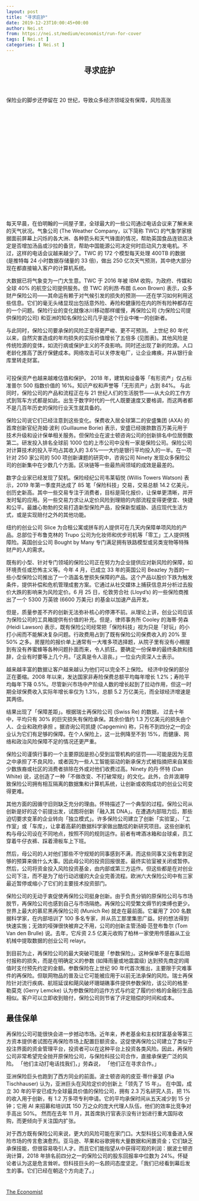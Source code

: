 ```yaml
---
layout: post
title: "寻求庇护"
date: 2019-12-23T10:00:45+00:00
author: Nei.st
from: https://nei.st/medium/economist/run-for-cover
tags: [ Nei.st ]
categories: [ Nei.st ]
---
```


<article class="post-3956 post type-post status-publish format-standard hentry category-economist" id="post-3956">
 <header class="page-header medium Archives">
  <div class="page-header__image">
  </div>
  <div class="page-header__content">
   <h1 class="page-title text-align-center">
    寻求庇护
   </h1>
  </div>
 </header>
 <div class="entry-content aesop-entry-content" id="post-3956-content">
  <link as="font" crossorigin="anonymous" href="//cdn.jsdelivr.net/gh/0nd1jyU39XQ/_/glyph/font-face/0uIzqoZjSuJfvSBnvgXTcApMtcVhMcpr.woff" rel="preload" type="font/woff"/>
  <link as="font" crossorigin="anonymous" href="//cdn.jsdelivr.net/gh/0nd1jyU39XQ/_/glyph/font-face/1sTnSLZWDKucPX6SAk.woff" rel="preload" type="font/woff"/>
  <p class="blog-post__description">
   保险业的脚步还停留在 20 世纪，导致众多经济领域没有保障，风险高涨
  </p>
  <span id="more-3956">
  </span>
  <div class="navigation__primary-inner">
   <a class="economist__link-logo" href="//nei.st/medium/economist">
   </a>
  </div>
  <div class="container img component-image">
   <div class="aspectRatioPlaceholder" style="padding-bottom:56.25%;height: 0;">
    <div class="progressiveMedia" data-height="1080" data-width="1600">
     <img alt="" class="progressiveMedia-image" data-src="https://cdn.jsdelivr.net/gh/0nd1jyU39XQ/_/img/1/e52bf525ly1g6lbx77lpvj20zk0k0wjt.jpg" src="https://cdn.jsdelivr.net/gh/0nd1jyU39XQ/_/img/1/e52bf525ly1g6lbx77lpvj20zk0k0wjt.jpg"/>
    </div>
   </div>
  </div>
  <p>
   每天早晨，在伯明翰的一间屋子里，全球最大的一些公司通过电话会议来了解未来的天气状况。气象公司 (The Weather Company，以下简称 TWC) 的气象学家根据面前屏幕上闪烁的各大洲、各种箭头和天气锋面的情况，帮助英国食品连锁店决定是否增加汤品或沙拉的备货，帮助中国能源公司决定何时启动风力发电机。不过，这样的电话会议越来越少了。TWC 的 172 个模型每天处理 400TB 的数据 (是推特每 24 小时数据存储量的 33 倍)，做出 250 亿次天气预测，其中绝大部分现在都直接输入客户的计算机系统。
  </p>
  <p>
   大数据已将气象变为一门大生意。TWC 于 2016 年被 IBM 收购，为政府、传媒和全球 40% 的航空公司提供服务。但 TWC 的利昂·布朗 (Leon Brown) 表示，众多财产保险公司——其命运有赖于对气候引发的损失的预测——还在学习如何利用这些信息。它们的毫无头绪显现出包括意外险、寿险和健康险在内的所有险种都存在的一个问题。保险行业的变化就像冰川移动那样缓慢，再保险公司 (为保险公司提供保险的公司) 和亚洲的知名保险公司几乎是这个行业中唯一的创新者。
  </p>
  <p>
   与此同时，保险公司要承保的风险正变得更严峻、更不可预测。
   <span class="markup--p">
    上世纪 80 年代以来，自然灾害造成的年均损失的实际价值增长了五倍多
   </span>
   (见图表)。其他风险是传统险源的变体，如流行病或保护主义的不良影响。同时还出现了新的险源。人口老龄化推高了医疗保健成本。网络攻击可以关停发电厂，让企业瘫痪，并从银行金库里转走财富。
  </p>
  <div class="container img">
   <figure class="image-rightalign">
    <div class="aspectRatioPlaceholder">
     <div class="progressiveMedia" data-height="1156" data-width="608">
      <img alt="" class="progressiveMedia-image lazyload" data-src="https://cdn.jsdelivr.net/gh/0nd1jyU39XQ/_/img/1/e52bf525ly1g6lbwiushyj20gw0w4n1c.jpg" id="zoom-default" src="https://cdn.jsdelivr.net/gh/0nd1jyU39XQ/_/img/1/e52bf525ly1g6lbwiushyj20gw0w4n1c.jpg"/>
     </div>
    </div>
   </figure>
  </div>
  <p>
   可投保资产也越来越难估值和保护。
   <span class="markup--p">
    2018 年，建筑和设备等「有形资产」仅占标准普尔 500 指数价值的 16%。知识产权和声誉等「无形资产」占到 84%。
   </span>
   与此同时，保险公司的产品和流程正在与 21 世纪人们的生活脱节——从大众的工作方式到驾车方式都是如此。出生于数字时代的一代人既要速度又要格调，而这两者都不是几百年历史的保险行业天生就具备的。
  </p>
  <p>
   保险公司说它们已经注意到这些变化。保费收入居全球第二的安盛集团 (AXA) 的首席创新官纪尧姆·波利 (Guillaume Borie) 表示，安盛已经拨款数百万美元用于技术升级和设计保单相关服务。但保险业在波士顿咨询公司的创新排名中位居倒数第二。研发投入排名全球前 1000 位的上市公司中没有一家是保险公司。保险公司对计算技术的投入平均占其收入的 3.6%——大约是银行平均投入的一半。在一项针对 250 家公司的 500 项创新课题的研究中，咨询公司 Ninety 发现众多保险公司的创新集中在少数几个方面。区块链等一些最热闹领域的成效是最差的。
  </p>
  <div class="code-block code-block-1" style="margin: 8px 0; clear: both;">
   <div class="container ads_KbHEVhh8Rw">
    <div class="card card--blog post-sidebar">
     <div class="card-body">
      <div class="logo_ngcontent-kty-0">
      </div>
      <div class="iframe-blocker U6XAMK63Vh00WqvF2BacIQ">
       <div class="background-h60B">
       </div>
       <div class="WumZiPCS4MeMw4pxQ">
       </div>
      </div>
     </div>
     <div class="card-footer">
      <div class="card-footer-wrapper" layout="row bottom-left">
      </div>
     </div>
    </div>
   </div>
  </div>
  <p>
   数字企业家已经发现了契机。保险经纪公司韦莱韬悦 (Willis Towers Watson) 表示，2019 年第一季度共达成了 85 笔「保险科技」交易，交易总额 14.2 亿美元，创历史新高。其中一些交易专注于消费者，目标是简化报价，让保单更清晰，并开发时髦的应用。另一些交易力求让从定价风险到理赔的内部流程变得更便宜、快捷和公平。最雄心勃勃的交易打造新型保险产品，投保新型威胁、适应现代生活方式，或是实现赔付之外的其他功能。
  </p>
  <p>
   纽约的创业公司 Slice 为合租公寓或拼车的人提供可在几天内保障单项风险的产品。总部位于布鲁克林的 Trupo 公司为化妆师和优步司机等「零工」工人提供残障险。英国创业公司 Bought by Many 专门满足拥有铁路模型或另类宠物等特殊财产的人的需求。
  </p>
  <p>
   既有的小型、针对专门领域的保险公司正在努力为企业提供应对新风险的保障，如环境责任或恐怖主义等。今年 4 月，已成立 33 年的英国公司 Beazley 为首的一些小型保险公司推出了一个涵盖名誉损失保障的产品。这个产品以股价下跌为触发条件，提供补偿和危机管理成套方案。它通过从社交媒体上捕获信息并分析过去股价大跌的影响来为风险定价。6 月 25 日，伦敦劳合社 (Lloyd’s) 的一些保险商推出了一个 5300 万英镑 (6600 万美元) 的基金以加速产品开发。
  </p>
  <p>
   但是，质量参差不齐的创新无法弥补核心的停滞不前。从理论上讲，创业公司应该为保险公司的工具箱提供有价值的补充。但是，律师事务所 Cooley 的海蒂·劳森 (Heidi Lawson) 表示，既有保险公司经常把「保险科技」视为只是「好玩」的小打小闹而不能解决复杂问题。行政费用占到了既有保险公司保费收入的 20% 至 50% 之多。房屋险的报价单上通常有一大堆多项选择题，从院子里有没有小棚屋到有没有养蜜蜂等各种问题扑面而来，令人抓狂。要确定一份保单的最终条款和措辞，企业有时要等上几个月。「这真是令人沮丧。」一位业内资深人士表示。
  </p>
  <p>
   <span class="markup--p">
    越来越丰富的数据让客户越来越认为他们可以完全不上保险。
   </span>
   经济中投保的部分正在萎缩。2008 年以来，发达国家非寿险保费总额平均每年增长 1.2%；寿险平均每年下降 0.5%。尽管新兴市场中产阶级人数的增长起到了拉动作用，但这一时期全球保费收入实际年增长率仅为 1.3%，总额 5.2 万亿美元，而全球经济增速是其两倍。
  </p>
  <p>
   结果出现了「保障差距」。根据瑞士再保险公司 (Swiss Re) 的数据，
   <span class="markup--p">
    过去十年中，平均只有 30% 的巨灾损失有保险承保。其余价值约 1.3 万亿美元的损失由个人、企业和政府承担
   </span>
   。据咨询公司凯捷 (Capgemini) 称，只有不到四分之一的企业认为它们有足够的保障。在个人保险上，这一比例降至不到 15%，而健康、网络和政治风险保障不足的情况还更严重。
  </p>
  <div class="code-block code-block-1" style="margin: 8px 0; clear: both;">
   <div class="container ads_KbHEVhh8Rw">
    <div class="card card--blog post-sidebar">
     <div class="card-body">
      <div class="logo_ngcontent-kty-0">
      </div>
      <div class="iframe-blocker U6XAMK63Vh00WqvF2BacIQ">
       <div class="background-h60B">
       </div>
       <div class="WumZiPCS4MeMw4pxQ">
       </div>
      </div>
     </div>
     <div class="card-footer">
      <div class="card-footer-wrapper" layout="row bottom-left">
      </div>
     </div>
    </div>
   </div>
  </div>
  <p>
   保险公司谨慎行事的一个主要原因是担心受到监管机构的惩罚——可能是因为无意之中承担了不良风险，或者因为一些人工智能驱动的新承保方式被指摘把来自某些少数族裔或社区的消费者排除在外或对他们收费过高。Ninety 的丹·怀特 (Dan White) 说，这创造了一种「不做改变、不打破常规」的文化。此外，合并浪潮导致保险公司拥有相互隔离的数据集和计算机系统，让创新或收购成功的创业公司变得更难。
  </p>
  <p>
   其他方面的因循守旧则缺乏充分的理由。怀特描述了一个典型的过程。保险公司从创新是好的这个前提出发，试图将创新「融入其 DNA」。在遭遇内部阻力后，那些迫切要求变革的企业转向「独立模式」。许多保险公司建立了创新「实验室」、「工作室」或「车库」，让拿着高薪的数据科学家做出酷炫的新研究项目。这些创新机构与母公司设在不同地点，按照不同的规则运作。前者有啤酒冰箱和台球桌，员工穿着牛仔衣裤、踩着滑板车上下班。
  </p>
  <p>
   然后，母公司的人对他们那些不守规矩的同事感到不满，而这些同事又没有拿到足够的预算来做什么大事。因此母公司的投资回报很差。最终实验室被关闭或暂停。然后，公司将资金投入风险投资基金，由内部或第三方运作。但这些都是在对创业公司下注，而不是为了给行动迟缓的大企业完善流程。欧洲六大保险公司中有三家最近暂停或缩小了它们的主要技术投资部门。
  </p>
  <p>
   保险公司的无动于衷促使再保险公司挺身创新。由于负责分销的原保险公司与市场脱节，再保险公司也感到自己与市场隔绝。再保险公司受繁文缛节的束缚也更少。世界上最大的慕尼黑再保险公司 (Munich Re) 就走在最前面。它雇用了 200 名数据科学家，在内部培训了 100 多名专家，并从员工那里集思广益。好的想法得到快速实施；无效的哑弹很快被弃之不用，公司的创新主管汤姆·范登布鲁尔 (Tom Van den Brulle) 说。去年，它斥资 2.5 亿美元收购了柏林一家使用传感器从工业机械中提取数据的创业公司 relayr。
  </p>
  <p>
   到目前为止，再保险公司的最大突破可能是「参数保险」。这种保单不是在事后赔付报称的损失，而是在明确定义的参数 (如降雨量或地震震级) 达到预先商定的阈值时支付预先约定的金额。参数保险在上世纪 90 年代首次推出，主要限于灾难事件的再保险。但联网物品的普及让它可能被应用于以前无法承保的风险。瑞士再保险针对流行疾病、航班延误和飓风破坏珊瑚礁事件提供参数保险，该公司的格里·勒莫克 (Gerry Lemcke) 认为参数保险的运作方式与约定了履约价格的金融衍生品相似。客户可以立即收到赔付，保险公司则节省了评定赔偿的时间和成本。
  </p>
  <p>
   <h2>
    最佳保单
   </h2>
  </p>
  <div class="code-block code-block-1" style="margin: 8px 0; clear: both;">
   <div class="container ads_KbHEVhh8Rw">
    <div class="card card--blog post-sidebar">
     <div class="card-body">
      <div class="logo_ngcontent-kty-0">
      </div>
      <div class="iframe-blocker U6XAMK63Vh00WqvF2BacIQ">
       <div class="background-h60B">
       </div>
       <div class="WumZiPCS4MeMw4pxQ">
       </div>
      </div>
     </div>
     <div class="card-footer">
      <div class="card-footer-wrapper" layout="row bottom-left">
      </div>
     </div>
    </div>
   </div>
  </div>
  <p>
   再保险公司可能很快会进一步撼动市场。近年来，养老基金和主权财富基金等第三方资本提供者试图在再保险市场上配置巨额资金。这促使再保险公司建立了类似于投注界面的资金管理平台，投资者可以在这种平台上投资各类风险。因此，再保险公司非常希望完全抛开原保险公司，与保险科技公司合作，直接承保更广泛的风险。 「他们主动打电话找我们，」劳森说， 「他们正在寻求合作。」
  </p>
  <p>
   亚洲保险巨头也跑到了西方同业的前面。波士顿咨询的皮亚·蒂什豪瑟 (Pia Tischhauser) 认为，亚洲巨头在风险定价的创新上「领先了 15 年」。
   <span class="markup--p">
    在中国，成立 30 年的平安已成为全球最具价值的保险公司，拥有 2.3 万名研究人员，把 1% 的收入用于创新，有 1.2 万多项专利申请。它的平均承保时间从五天减少到 15 分钟；它用 AI 来招募和培训其 150 万之众的庞大代理人队伍，他们的效率比竞争对手高出 50%。
   </span>
   然而在去年 11 月，其首席执行官表示没有计划进行重大国际收购，而更倾向于关注国内扩张。
  </p>
  <p>
   对于西方既有保险公司来说，更大的风险可能在家门口。大型科技公司准备进入保险市场的传言愈演愈烈。亚马逊、苹果和谷歌拥有大量数据和闲置资金；它们缺乏承保技能，但很容易吸引人才。而且它们能指望从中获得可观的利润：据波士顿咨询计算，2018 年排名前四分之一的保险公司的股东回报率中位数为 24%。怀疑论者认为这是危言耸听。但科技巨头的一名顾问态度坚定。「我们已经看到幕后发生的事。它们已经在朝这个方向走了。」
  </p>
  <div class="container ag ah">
   <div class="fe n el">
    <a class="dt du bn bo bp bq br bs bt bu dv dw bx by dx dy" href="https://nei.st/medium/economist?source=https://www.economist.com/finance-and-economics/2019/07/20/the-future-of-insurance-is-happening-without-insurance-firms">
     <div class="c ff fg ag ah fh el fi fj ce fk fl fm fn fo fp fq fr fs ft fu">
      <div class="bs em en eo ep eq fv ah fw fg ag bm eu fx q fy fz p ac">
      </div>
     </div>
    </a>
   </div>
  </div>
  <div class="code-block code-block-2" style="margin: 8px 0; clear: both;">
   <br/>
   <div class="container ads_KbHEVhh8Rw">
    <div class="card card--blog post-sidebar">
     <div class="card-body">
      <div class="logo_ngcontent-kty-0">
      </div>
      <div class="iframe-blocker U6XAMK63Vh00WqvF2BacIQ">
       <div class="background-h60B">
       </div>
       <div class="WumZiPCS4MeMw4pxQ">
       </div>
      </div>
     </div>
     <div class="card-footer">
      <div class="card-footer-wrapper" layout="row bottom-left">
      </div>
     </div>
    </div>
   </div>
  </div>
 </div>
 <footer class="entry-footer">
  <div class="categories icon-link">
   <a href="https://nei.st/category/medium/economist" rel="category tag">
    The Economist
   </a>
  </div>
 </footer>
</article>

